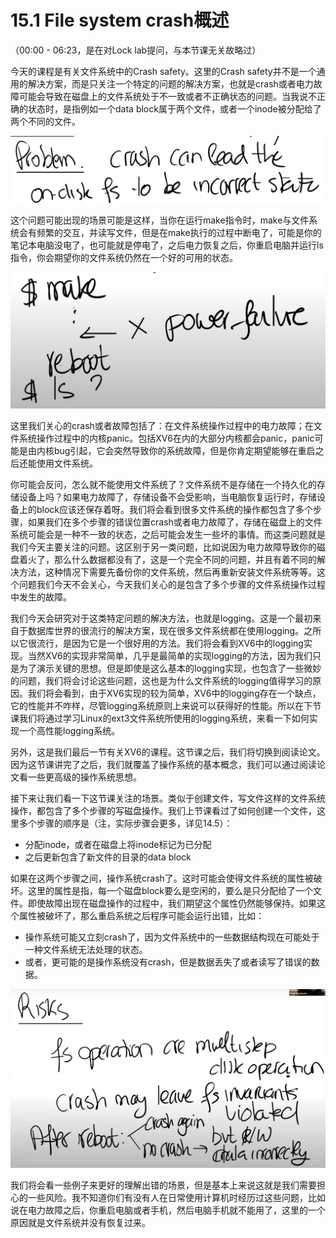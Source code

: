 # 15.1 File system crash概述

（00:00 - 06:23，是在对Lock lab提问，与本节课无关故略过）

今天的课程是有关文件系统中的Crash safety。这里的Crash safety并不是一个通用的解决方案，而是只关注一个特定的问题的解决方案，也就是crash或者电力故障可能会导致在磁盘上的文件系统处于不一致或者不正确状态的问题。当我说不正确的状态时，是指例如一个data block属于两个文件，或者一个inode被分配给了两个不同的文件。

![](../gitbook/assets/image%20%28628%29.png)

这个问题可能出现的场景可能是这样，当你在运行make指令时，make与文件系统会有频繁的交互，并读写文件，但是在make执行的过程中断电了，可能是你的笔记本电脑没电了，也可能就是停电了，之后电力恢复之后，你重启电脑并运行ls指令，你会期望你的文件系统仍然在一个好的可用的状态。

![](../gitbook/assets/image%20%28629%29.png)

这里我们关心的crash或者故障包括了：在文件系统操作过程中的电力故障；在文件系统操作过程中的内核panic。包括XV6在内的大部分内核都会panic，panic可能是由内核bug引起，它会突然导致你的系统故障，但是你肯定期望能够在重启之后还能使用文件系统。

你可能会反问，怎么就不能使用文件系统了？文件系统不是存储在一个持久化的存储设备上吗？如果电力故障了，存储设备不会受影响，当电脑恢复运行时，存储设备上的block应该还保存着呀。我们将会看到很多文件系统的操作都包含了多个步骤，如果我们在多个步骤的错误位置crash或者电力故障了，存储在磁盘上的文件系统可能会是一种不一致的状态，之后可能会发生一些坏的事情。而这类问题就是我们今天主要关注的问题。这区别于另一类问题，比如说因为电力故障导致你的磁盘着火了，那么什么数据都没有了，这是一个完全不同的问题，并且有着不同的解决方法，这种情况下需要先备份你的文件系统，然后再重新安装文件系统等等。这个问题我们今天不会关心，今天我们关心的是包含了多个步骤的文件系统操作过程中发生的故障。

我们今天会研究对于这类特定问题的解决方法，也就是logging。这是一个最初来自于数据库世界的很流行的解决方案，现在很多文件系统都在使用logging。之所以它很流行，是因为它是一个很好用的方法。我们将会看到XV6中的logging实现。当然XV6的实现非常简单，几乎是最简单的实现logging的方法，因为我们只是为了演示关键的思想。但是即使是这么基本的logging实现，也包含了一些微妙的问题，我们将会讨论这些问题，这也是为什么文件系统的logging值得学习的原因。我们将会看到，由于XV6实现的较为简单，XV6中的logging存在一个缺点，它的性能并不咋样，尽管logging系统原则上来说可以获得好的性能。所以在下节课我们将通过学习Linux的ext3文件系统所使用的logging系统，来看一下如何实现一个高性能logging系统。

另外，这是我们最后一节有关XV6的课程。这节课之后，我们将切换到阅读论文。因为这节课讲完了之后，我们就覆盖了操作系统的基本概念，我们可以通过阅读论文看一些更高级的操作系统思想。

接下来让我们看一下这节课关注的场景。类似于创建文件，写文件这样的文件系统操作，都包含了多个步骤的写磁盘操作。我们上节课看过了如何创建一个文件，这里多个步骤的顺序是（注，实际步骤会更多，详见14.5）：

* 分配inode，或者在磁盘上将inode标记为已分配
* 之后更新包含了新文件的目录的data block

如果在这两个步骤之间，操作系统crash了。这时可能会使得文件系统的属性被破坏。这里的属性是指，每一个磁盘block要么是空闲的，要么是只分配给了一个文件。即使故障出现在磁盘操作的过程中，我们期望这个属性仍然能够保持。如果这个属性被破坏了，那么重启系统之后程序可能会运行出错，比如：

* 操作系统可能又立刻crash了，因为文件系统中的一些数据结构现在可能处于一种文件系统无法处理的状态。
* 或者，更可能的是操作系统没有crash，但是数据丢失了或者读写了错误的数据。

![](../gitbook/assets/image%20%28645%29.png)

我们将会看一些例子来更好的理解出错的场景，但是基本上来说这就是我们需要担心的一些风险。我不知道你们有没有人在日常使用计算机时经历过这些问题，比如说在电力故障之后，你重启电脑或者手机，然后电脑手机就不能用了，这里的一个原因就是文件系统并没有恢复过来。



